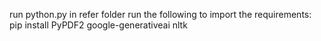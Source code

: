 run python.py in refer folder
run the following to import the requirements:
pip install PyPDF2 google-generativeai nltk
